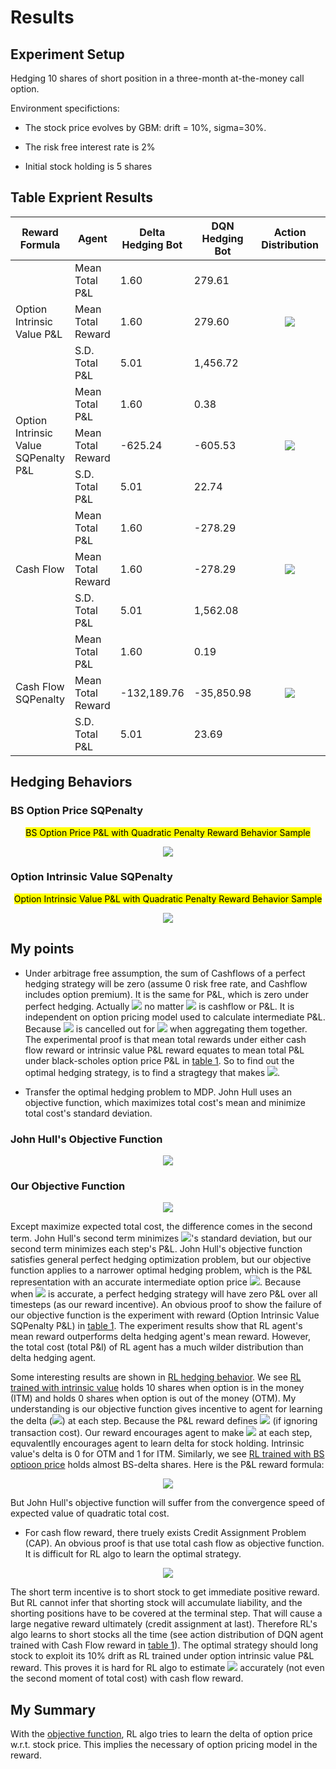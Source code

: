 # Results

## Experiment Setup

Hedging 10 shares of short position in a three-month at-the-money call option.

Environment specifictions:

* The stock price evolves by GBM: drift = 10%, sigma=30%. 

* The risk free interest rate is 2%

* Initial stock holding is 5 shares

## Table Exprient Results
<table>
    <thead>
        <tr>
            <th>Reward Formula</th>
            <th>Agent</th>
            <th>Delta Hedging Bot</th>
            <th>DQN Hedging Bot</th>
            <th>Action Distribution</th>
            <th>P&L Distribution</th>
        </tr>
    </thead>
    <tbody>
        <tr>
            <td rowspan=3>Option Intrinsic Value P&L</td>
            <td>Mean Total P&L</td>
            <td>1.60</td>
            <td>279.61</td>
            <td rowspan=3><p style="text-align: center"><image src="cf_test_images/intric_action.png" styl="max-width:100%"></td>
            <td rowspan=3><p style="text-align: center"><image src="cf_test_images/intric_dist.png" styl="max-width:100%"></td>
        </tr>
        <tr>
            <td>Mean Total Reward</td>
            <td>1.60</td>
            <td>279.60</td>
        </tr>
        <tr>
            <td>S.D. Total P&L</td>
            <td>5.01</td>
            <td>1,456.72</td>
        </tr>
        <tr>
            <td rowspan=3>Option Intrinsic Value SQPenalty P&L</td>
            <td>Mean Total P&L</td>
            <td>1.60</td>
            <td>0.38</td>
            <td rowspan=3><p style="text-align: center"><image src="cf_test_images/intric_sq_action.png" styl="max-width:100%"></td>
            <td rowspan=3><p style="text-align: center"><image src="cf_test_images/intric_sq_dist.png" styl="max-width:100%"></td>
        </tr>
        <tr>
            <td>Mean Total Reward</td>
            <td>-625.24</td>
            <td>-605.53</td>
        </tr>
        <tr>
            <td>S.D. Total P&L</td>
            <td>5.01</td>
            <td>22.74</td>
        </tr>
        <tr>
            <td rowspan=3>Cash Flow</td>
            <td>Mean Total P&L</td>
            <td>1.60</td>
            <td>-278.29</td>
            <td rowspan=3><p style="text-align: center"><image src="cf_test_images/cf_action.png" styl="max-width:100%"></td>
            <td rowspan=3><p style="text-align: center"><image src="cf_test_images/cf_dist.png" styl="max-width:100%"></td>
        </tr>
        <tr>
            <td>Mean Total Reward</td>
            <td>1.60</td>
            <td>-278.29</td>
        </tr>
        <tr>
            <td>S.D. Total P&L</td>
            <td>5.01</td>
            <td>1,562.08</td>
        </tr>
        <tr>
            <td rowspan=3>Cash Flow SQPenalty</td>
            <td>Mean Total P&L</td>
            <td>1.60</td>
            <td>0.19</td>
            <td rowspan=3><p style="text-align: center"><image src="cf_test_images/cf_sq_action.png" styl="max-width:100%"></td>
            <td rowspan=3><p style="text-align: center"><image src="cf_test_images/cf_sq_dist.png" styl="max-width:100%"></td>
        </tr>
        <tr>
            <td>Mean Total Reward</td>
            <td>-132,189.76</td>
            <td>-35,850.98</td>
        </tr>
        <tr>
            <td>S.D. Total P&L</td>
            <td>5.01</td>
            <td>23.69</td>
        </tr>
    </tbody>
</table>

## Hedging Behaviors

### BS Option Price SQPenalty

<p style="text-align: center;"><mark>BS Option Price P&L with Quadratic Penalty Reward Behavior Sample</mark></p>
<p style="text-align: center"><image src="cf_test_images/bs_sq_sample.png" styl="max-width:100%"></p>

### Option Intrinsic Value SQPenalty

<p style="text-align: center;"><mark>Option Intrinsic Value P&L with Quadratic Penalty Reward Behavior Sample</mark></p>
<p style="text-align: center"><image src="cf_test_images/intric_sq_sample.png" styl="max-width:100%"></p>

## My points

* Under arbitrage free assumption, the sum of Cashflows of a perfect hedging strategy will be zero (assume 0 risk free rate, and Cashflow includes option premium). It is the same for P&L, which is zero under perfect hedging. Actually <img src="https://render.githubusercontent.com/render/math?math=Total Cost = \sum(R_t)=0"> no matter <img src="https://render.githubusercontent.com/render/math?math=R_t"> is cashflow or P&L. It is independent on option pricing model used to calculate intermediate P&L. Because <img src="https://render.githubusercontent.com/render/math?math=V_t"> is cancelled out for <img src="https://render.githubusercontent.com/render/math?math=0<t<T"> when aggregating them together. The experimental proof is that mean total rewards under either cash flow reward or intrinsic value P&L reward equates to mean total P&L under black-scholes option price P&L in [table 1](#Table-Exprient-Results). So to find out the optimal hedging strategy, is to find a stragtegy that makes <img src="https://render.githubusercontent.com/render/math?math=Total Cost = 0">.

* Transfer the optimal hedging problem to MDP. John Hull uses an objective function, which maximizes total cost's mean and minimize total cost's standard deviation.

### John Hull's Objective Function

<p style="text-align: center"><image src="cf_test_images/JH_obj_func.png" styl="max-width:100%">
    
### Our Objective Function

<p style="text-align: center"><image src="cf_test_images/obj_func.png" styl="max-width:100%">

Except maximize expected total cost, the difference comes in the second term. John Hull's second term minimizes <img src="https://render.githubusercontent.com/render/math?math=Total Cost (C_t)">'s standard deviation, but our second term minimizes each step's P&L. John Hull's objective function satisfies general perfect hedging optimization problem, but our objective function applies to a narrower optimal hedging problem, which is the P&L representation with an accurate intermediate option price <img src="https://render.githubusercontent.com/render/math?math=V_t">. Because when <img src="https://render.githubusercontent.com/render/math?math=V_t"> is accurate, a perfect hedging strategy will have zero P&L over all timesteps (as our reward incentive). An obvious proof to show the failure of our objective function is the experiment with reward (Option Intrinsic Value SQPenalty P&L) in [table 1](#Table-Exprient-Results). The experiment results show that RL agent's mean reward outperforms delta hedging agent's mean reward. However, the total cost (total P&l) of RL agent has a much wilder distribution than delta hedging agent.

Some interesting results are shown in [RL hedging behavior](#hedging-behaviors). We see [RL trained with intrinsic value](#Option-Intrinsic-Value-SQPenalty-P&L) holds 10 shares when option is in the money (ITM) and holds 0 shares when option is out of the money (OTM). My understanding is our objective function gives incentive to agent for learning the delta (<img src="https://render.githubusercontent.com/render/math?math=\frac{\partial V}{\partial S}">) at each step. Because the P&L reward defines <img src="https://render.githubusercontent.com/render/math?math=N_o*dV %2B N_s*dS"> (if ignoring transaction cost). Our reward encourages agent to make <img src="https://render.githubusercontent.com/render/math?math=PnL=0"> at each step, equvalentlly encourages agent to learn delta for stock holding. Intrinsic value's delta is 0 for OTM and 1 for ITM. Similarly, we see [RL trained with BS optioon price](#BS-Option-Price-SQPenalty-P&L) holds almost BS-delta shares.
Here is the P&L reward formula:
<p style="text-align: center"><image src="cf_test_images/pnl_reward.png" styl="max-width:100%">

But John Hull's objective function will suffer from the convergence speed of expected value of quadratic total cost.

* For cash flow reward, there truely exists Credit Assignment Problem (CAP). An obvious proof is that use total cash flow as objective function. It is difficult for RL algo to learn the optimal strategy. 
<p style="text-align: center"><image src="cf_test_images/cash_flow_reward.png" styl="max-width:100%">

The short term incentive is to short stock to get immediate positive reward. But RL cannot infer that shorting stock will accumulate liability, and the shorting positions have to be covered at the terminal step. That will cause a large negative reward ultimately (credit assignment at last). Therefore RL's algo learns to short stocks all the time (see action distribution of DQN agent trained with Cash Flow reward in [table 1](#Table-Exprient-Results)). The optimal strategy should long stock to exploit its 10% drift as RL trained under option intrinsic value P&L reward. This proves it is hard for RL algo to estimate <img src="https://render.githubusercontent.com/render/math?math=E(C_t)"> accurately (not even the second moment of total cost) with cash flow reward.

## My Summary

With the [objective function](#our-objective-function), RL algo tries to learn the delta of option price w.r.t. stock price. This implies the necessary of option pricing model in the reward.
